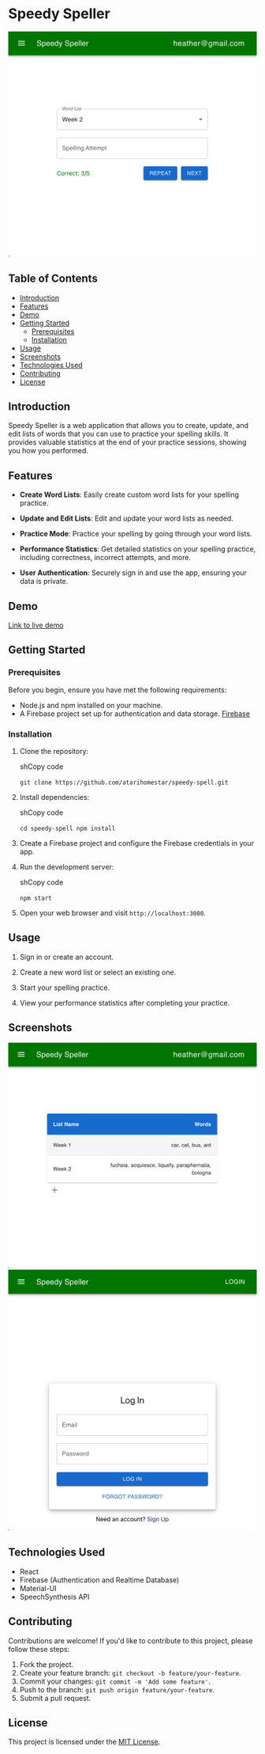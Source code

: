 
# Speedy Speller

![App Screenshot](screenshots/practice.png)

## Table of Contents

-   [Introduction](#introduction)
-   [Features](#features)
-   [Demo](#demo)
-   [Getting Started](#getting-started)
    -   [Prerequisites](#prerequisites)
    -   [Installation](#installation)
-   [Usage](#usage)
-   [Screenshots](#screenshots)
-   [Technologies Used](#technologies-used)
-   [Contributing](#contributing)
-   [License](#license)

## Introduction

Speedy Speller is a web application that allows you to create, update, and edit lists of words that you can use to practice your spelling skills. It provides valuable statistics at the end of your practice sessions, showing you how you performed.

## Features

-   **Create Word Lists**: Easily create custom word lists for your spelling practice.
    
-   **Update and Edit Lists**: Edit and update your word lists as needed.
    
-   **Practice Mode**: Practice your spelling by going through your word lists.
    
-   **Performance Statistics**: Get detailed statistics on your spelling practice, including correctness, incorrect attempts, and more.
    
-   **User Authentication**: Securely sign in and use the app, ensuring your data is private.
    

## Demo

[Link to live demo](https://speedy-speller.firebaseapp.com/)

## Getting Started

### Prerequisites

Before you begin, ensure you have met the following requirements:

-   Node.js and npm installed on your machine.
-   A Firebase project set up for authentication and data storage. [Firebase](https://firebase.google.com/)

### Installation

1.  Clone the repository:
    
    shCopy code
    
    `git clone https://github.com/atarihomestar/speedy-spell.git` 
    
2.  Install dependencies:
    
    shCopy code
    
    `cd speedy-spell
    npm install` 
    
3.  Create a Firebase project and configure the Firebase credentials in your app.
    
4.  Run the development server:
    
    shCopy code
    
    `npm start` 
    
5.  Open your web browser and visit `http://localhost:3000`.
    

## Usage

1.  Sign in or create an account.
    
2.  Create a new word list or select an existing one.
    
3.  Start your spelling practice.
    
4.  View your performance statistics after completing your practice.
    

## Screenshots

![App Screenshot 1](screenshots/word-lists.png) ![App Screenshot 2](screenshots/login.png)

## Technologies Used

-   React
-   Firebase (Authentication and Realtime Database)
-   Material-UI
-   SpeechSynthesis API

## Contributing

Contributions are welcome! If you'd like to contribute to this project, please follow these steps:

1.  Fork the project.
2.  Create your feature branch: `git checkout -b feature/your-feature`.
3.  Commit your changes: `git commit -m 'Add some feature'`.
4.  Push to the branch: `git push origin feature/your-feature`.
5.  Submit a pull request.

## License

This project is licensed under the [MIT License](https://chat.openai.com/c/LICENSE).

